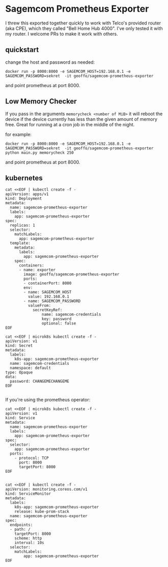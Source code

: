 
# Sagemcom Prometheus Exporter

I threw this exported together quickly to work with Telco's provided router
(aka CPE), which they called "Bell Home Hub 4000".  I've only tested it with
my router. I welcome PRs to make it work with others.

## quickstart

change the host and password as needed:

```
docker run -p 8000:8000 -e SAGEMCOM_HOST=192.168.0.1 -e SAGEMCOM_PASSWORD=sekret  -it geoffo/sagemcom-prometheus-exporter
```

and point prometheus at port 8000.

## Low Memory Checker

If you pass in the arguments `memorycheck <number of MiB>` it will reboot the
device if the device currently has less than the given amount of memory free.
Great for running at a cron job in the middle of the night.

for example:


```
docker run -p 8000:8000 -e SAGEMCOM_HOST=192.168.0.1 -e SAGEMCOM_PASSWORD=sekret  -it geoffo/sagemcom-prometheus-exporter python main.py memorycheck 250
```

and point prometheus at port 8000.

## kubernetes

```
cat <<EOF | kubectl create -f -
apiVersion: apps/v1
kind: Deployment
metadata:
  name: sagemcom-prometheus-exporter
  labels:
    app: sagemcom-prometheus-exporter
spec:
  replicas: 1
  selector:
    matchLabels:
      app: sagemcom-prometheus-exporter
  template:
    metadata:
      labels:
        app: sagemcom-prometheus-exporter
    spec:
      containers:
      - name: exporter
        image: geoffo/sagemcom-prometheus-exporter
        ports:
        - containerPort: 8000
        env:
        - name: SAGEMCOM_HOST
          value: 192.168.0.1
        - name: SAGEMCOM_PASSWORD
          valueFrom:
            secretKeyRef:
                name: sagemcom-credentials
                key: password
                optional: false
EOF

cat <<EOF | microk8s kubectl create -f -
apiVersion: v1
kind: Secret
metadata:
  labels:
    k8s-app: sagemcom-prometheus-exporter
  name: sagemcom-credentials
  namespace: default
type: Opaque
data:
  password: CHANGEMECHANGEME
EOF


```

If you're using the prometheus operator:

```
cat <<EOF | microk8s kubectl create -f -
apiVersion: v1
kind: Service
metadata:
  name: sagemcom-prometheus-exporter
  labels:
    app: sagemcom-prometheus-exporter
spec:
  selector:
    app: sagemcom-prometheus-exporter
  ports:
    - protocol: TCP
      port: 8000
      targetPort: 8000
EOF


cat <<EOF | kubectl create -f -
apiVersion: monitoring.coreos.com/v1
kind: ServiceMonitor
metadata:
  labels:
    k8s-app: sagemcom-prometheus-exporter
    release: kube-prom-stack
  name: sagemcom-prometheus-exporter
spec:
  endpoints:
  - path: /
    targetPort: 8000
    scheme: http
    interval: 10s
  selector:
    matchLabels:
        app: sagemcom-prometheus-exporter
EOF
```



